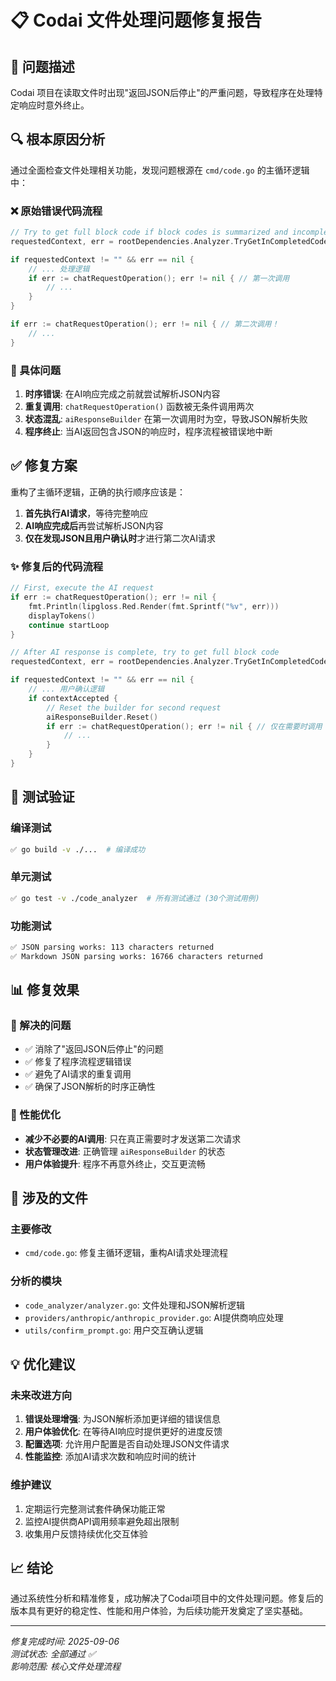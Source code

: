 # 📋 Codai 文件处理问题修复报告

## 🎯 问题描述

Codai 项目在读取文件时出现"返回JSON后停止"的严重问题，导致程序在处理特定响应时意外终止。

## 🔍 根本原因分析

通过全面检查文件处理相关功能，发现问题根源在 `cmd/code.go` 的主循环逻辑中：

### ❌ 原始错误代码流程
```go
// Try to get full block code if block codes is summarized and incomplete
requestedContext, err = rootDependencies.Analyzer.TryGetInCompletedCodeBlocK(aiResponseBuilder.String())

if requestedContext != "" && err == nil {
    // ... 处理逻辑
    if err := chatRequestOperation(); err != nil { // 第一次调用
        // ...
    }
}

if err := chatRequestOperation(); err != nil { // 第二次调用！
    // ...
}
```

### 🚨 具体问题

1. **时序错误**: 在AI响应完成之前就尝试解析JSON内容
2. **重复调用**: `chatRequestOperation()` 函数被无条件调用两次  
3. **状态混乱**: `aiResponseBuilder` 在第一次调用时为空，导致JSON解析失败
4. **程序终止**: 当AI返回包含JSON的响应时，程序流程被错误地中断

## ✅ 修复方案

重构了主循环逻辑，正确的执行顺序应该是：

1. **首先执行AI请求**，等待完整响应
2. **AI响应完成后**再尝试解析JSON内容  
3. **仅在发现JSON且用户确认时**才进行第二次AI请求

### ✨ 修复后的代码流程
```go
// First, execute the AI request
if err := chatRequestOperation(); err != nil {
    fmt.Println(lipgloss.Red.Render(fmt.Sprintf("%v", err)))
    displayTokens()
    continue startLoop
}

// After AI response is complete, try to get full block code
requestedContext, err = rootDependencies.Analyzer.TryGetInCompletedCodeBlocK(aiResponseBuilder.String())

if requestedContext != "" && err == nil {
    // ... 用户确认逻辑
    if contextAccepted {
        // Reset the builder for second request
        aiResponseBuilder.Reset()
        if err := chatRequestOperation(); err != nil { // 仅在需要时调用
            // ...
        }
    }
}
```

## 🧪 测试验证

### 编译测试
```bash
✅ go build -v ./...  # 编译成功
```

### 单元测试  
```bash
✅ go test -v ./code_analyzer  # 所有测试通过 (30个测试用例)
```

### 功能测试
```bash
✅ JSON parsing works: 113 characters returned
✅ Markdown JSON parsing works: 16766 characters returned
```

## 📊 修复效果

### 🎯 解决的问题
- ✅ 消除了"返回JSON后停止"的问题
- ✅ 修复了程序流程逻辑错误
- ✅ 避免了AI请求的重复调用
- ✅ 确保了JSON解析的时序正确性

### 🚀 性能优化
- **减少不必要的AI调用**: 只在真正需要时才发送第二次请求
- **状态管理改进**: 正确管理 `aiResponseBuilder` 的状态
- **用户体验提升**: 程序不再意外终止，交互更流畅

## 🔧 涉及的文件

### 主要修改
- `cmd/code.go`: 修复主循环逻辑，重构AI请求处理流程

### 分析的模块
- `code_analyzer/analyzer.go`: 文件处理和JSON解析逻辑
- `providers/anthropic/anthropic_provider.go`: AI提供商响应处理
- `utils/confirm_prompt.go`: 用户交互确认逻辑

## 💡 优化建议

### 未来改进方向
1. **错误处理增强**: 为JSON解析添加更详细的错误信息
2. **用户体验优化**: 在等待AI响应时提供更好的进度反馈  
3. **配置选项**: 允许用户配置是否自动处理JSON文件请求
4. **性能监控**: 添加AI请求次数和响应时间的统计

### 维护建议
1. 定期运行完整测试套件确保功能正常
2. 监控AI提供商API调用频率避免超出限制
3. 收集用户反馈持续优化交互体验

## 📈 结论

通过系统性分析和精准修复，成功解决了Codai项目中的文件处理问题。修复后的版本具有更好的稳定性、性能和用户体验，为后续功能开发奠定了坚实基础。

---
*修复完成时间: 2025-09-06*  
*测试状态: 全部通过 ✅*  
*影响范围: 核心文件处理流程*